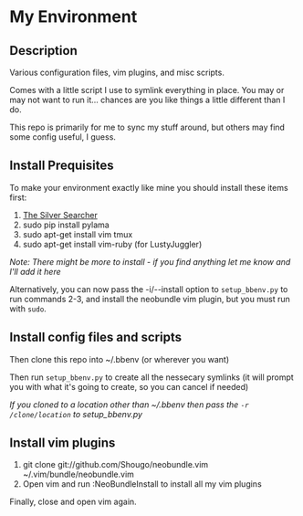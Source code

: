 My Environment
==============

Description
-----------
Various configuration files, vim plugins, and misc scripts.

Comes with a little script I use to symlink everything in place. You may or may
not want to run it... chances are you like things a little different than I do.

This repo is primarily for me to sync my stuff around, but others may find some config
useful, I guess.


Install Prequisites
-------------------
To make your environment exactly like mine you should install these items first:

1. [The Silver Searcher](https://github.com/ggreer/the\_silver\_searcher#building-from-source)
2. sudo pip install pylama
3. sudo apt-get install vim tmux
4. sudo apt-get install vim-ruby (for LustyJuggler)

*Note: There might be more to install - if you find anything let me know and
I'll add it here*

Alternatively, you can now pass the -i/--install option to `setup_bbenv.py`
to run commands 2-3, and install the neobundle vim plugin, but you must run with
`sudo`.


Install config files and scripts
--------------------------------
Then clone this repo into ~/.bbenv (or wherever you want)

Then run `setup_bbenv.py` to create all the nessecary symlinks (it will
prompt you with what it's going to create, so you can cancel if needed)

*If you cloned to a location other than ~/.bbenv then pass the `-r /clone/location`
to setup_bbenv.py*


Install vim plugins
-------------------
1. git clone git://github.com/Shougo/neobundle.vim ~/.vim/bundle/neobundle.vim
2. Open vim and run :NeoBundleInstall to install all my vim plugins

Finally, close and open vim again.
